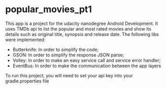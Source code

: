 # popular_movies_pt1

This app is a project for the udacity nanodegree Android Development. 
It uses TMDb api to list the popular and most rated movies and show its details such as original title, synopsis and release date.
The following libs were implemented:
- Butterknife: In order to simplify the code;
- GSON: In order to simplify the response JSON parse;
- Volley: In order to make an easy service call and service error handler;
- EventBus: In order to make the communication between the app layers

To run this project, you will need to set your api key into your gradle.properties file
